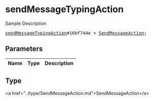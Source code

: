 # sendMessageTypingAction

Sample Description

<pre>
<a href="../constructor/sendMessageTypingAction.md">sendMessageTypingAction</a>#16bf744e = <a href="../type/SendMessageAction.md">SendMessageAction</a>;
</pre>

## Parameters

| Name | Type | Description |
|------|:----:|-------------|

## Type

&lt;a href=&#34;../type/SendMessageAction.md&#34;&gt;SendMessageAction&lt;/a&gt;
